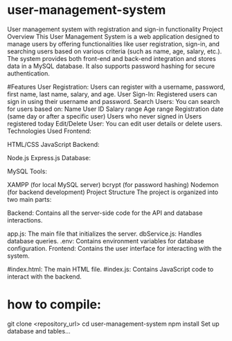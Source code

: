 # user-management-system
User management system with registration and sign-in functionality
Project Overview
This User Management System is a web application designed to manage users by offering functionalities like user registration, sign-in, and searching users based on various criteria (such as name, age, salary, etc.). The system provides both front-end and back-end integration and stores data in a MySQL database. It also supports password hashing for secure authentication.

#Features
User Registration: Users can register with a username, password, first name, last name, salary, and age.
User Sign-In: Registered users can sign in using their username and password.
Search Users: You can search for users based on:
Name
User ID
Salary range
Age range
Registration date (same day or after a specific user)
Users who never signed in
Users registered today
Edit/Delete User: You can edit user details or delete users.
Technologies Used
Frontend:

HTML/CSS
JavaScript
Backend:

Node.js
Express.js
Database:

MySQL
Tools:

XAMPP (for local MySQL server)
bcrypt (for password hashing)
Nodemon (for backend development)
Project Structure
The project is organized into two main parts:

Backend: Contains all the server-side code for the API and database interactions.

app.js: The main file that initializes the server.
dbService.js: Handles database queries.
.env: Contains environment variables for database configuration.
Frontend: Contains the user interface for interacting with the system.

#index.html: The main HTML file.
#index.js: Contains JavaScript code to interact with the backend.

# how to compile:
git clone <repository_url>
cd user-management-system
npm install
Set up database and tables...
